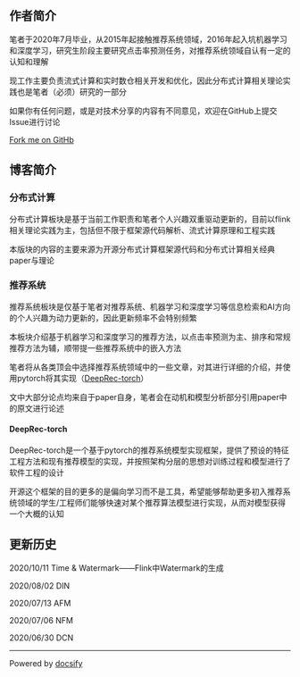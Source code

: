 ## 作者简介

笔者于2020年7月毕业，从2015年起接触推荐系统领域，2016年起入坑机器学习和深度学习，研究生阶段主要研究点击率预测任务，对推荐系统领域自认有一定的认知和理解

现工作主要负责流式计算和实时数仓相关开发和优化，因此分布式计算相关理论实践也是笔者（必须）研究的一部分

如果你有任何问题，或是对技术分享的内容有不同意见，欢迎在GitHub上提交Issue进行讨论

[Fork me on GitHb](https://github.com/zeroized/zeroized.github.io)

## 博客简介

### 分布式计算

分布式计算板块是基于当前工作职责和笔者个人兴趣双重驱动更新的，目前以flink相关理论实践为主，包括但不限于框架源代码解析、流式计算原理和工程实践

本版块的内容的主要来源为开源分布式计算框架源代码和分布式计算相关经典paper与理论

### 推荐系统

推荐系统板块是仅基于笔者对推荐系统、机器学习和深度学习等信息检索和AI方向的个人兴趣为动力更新的，因此更新频率不会特别频繁

本板块介绍基于机器学习和深度学习的推荐方法，以点击率预测为主、排序和常规推荐方法为辅，顺带提一些推荐系统中的嵌入方法

笔者将从各类顶会中选择推荐系统领域中的一些文章，对其进行详细的介绍，并使用pytorch将其实现（[DeepRec-torch](https://github.com/zeroized/DeepRec-torch)）

文中大部分论点均来自于paper自身，笔者会在动机和模型分析部分引用paper中的原文进行论述

#### DeepRec-torch

DeepRec-torch是一个基于pytorch的推荐系统模型实现框架，提供了预设的特征工程方法和现有推荐模型的实现，并按照架构分层的思想对训练过程和模型进行了软件工程的设计

开源这个框架的目的更多的是偏向学习而不是工具，希望能够帮助更多初入推荐系统领域的学生/工程师们能够快速对某个推荐算法模型进行实现，从而对模型获得一个大概的认知

## 更新历史

2020/10/11 Time & Watermark——Flink中Watermark的生成

2020/08/02 DIN

2020/07/13 AFM

2020/07/06 NFM

2020/06/30 DCN

---
Powered by [docsify](https://docsify.js.org/)

